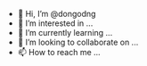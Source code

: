 - 👋 Hi, I’m @dongodng
- 👀 I’m interested in ...
- 🌱 I’m currently learning ...
- 💞️ I’m looking to collaborate on ...
- 📫 How to reach me ...

<!---
dongodng/dongodng is a ✨ special ✨ repository because its `README.md` (this file) appears on your GitHub profile.
You can click the Preview link to take a look at your changes.
--->
